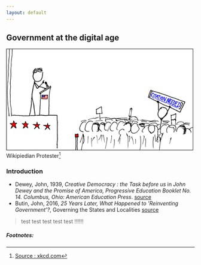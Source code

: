 ```yaml
---
layout: default
---
```


## Government at the digital age
![](img/wikipedian_protester.png)
Wikipiedian Protester[^1]  

### Introduction

- Dewey, John, 1939, _Creative Democracy : the Task before us_ in _John Dewey and the Promise of America, Progressive Education Booklet No. 14. Columbus, Ohio: American Education Press_. [source](http://pages.uoregon.edu/koopman/courses_readings/dewey/dewey_creative_democracy.pdf)
- Butin, John, 2016, *25 Years Later, What Happened to 'Reinventing Government'?*, Governing the States and Localities [source](http://www.governing.com/topics/mgmt/gov-reinventing-government-book.html)

> test test test test test !!!!!!

##### Footnotes:

[^1]: [Source : xkcd.com](http://xkcd.com/285/)		
